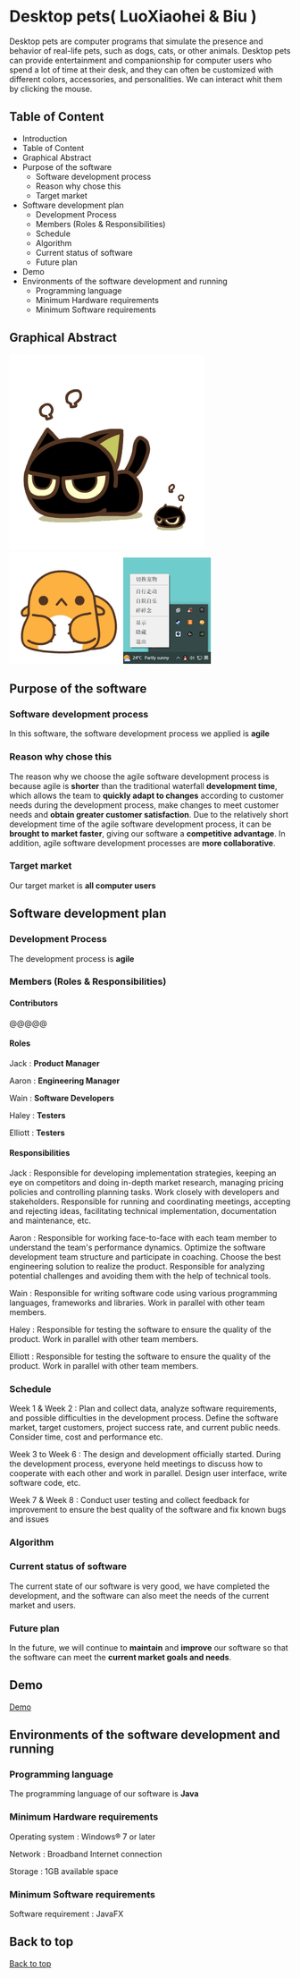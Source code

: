 # Desktop pets( LuoXiaohei & Biu )

Desktop pets are computer programs that simulate the presence and behavior of real-life pets, such as dogs, cats, or other animals. Desktop pets can provide entertainment and companionship for computer users who spend a lot of time at their desk, and they can often be customized with different colors, accessories, and personalities. We can interact whit them by clicking the mouse.

## Table of Content

+ Introduction
+ Table of Content
+ Graphical Abstract
+ Purpose of the software
  - Software development process
  - Reason why chose this
  - Target market 
+ Software development plan
  - Development Process
  - Members (Roles & Responsibilities)
  - Schedule
  - Algorithm
  - Current status of software
  - Future plan
+ Demo
+ Environments of the software development and running
  - Programming language
  - Minimum Hardware requirements
  - Minimum Software requirements

## Graphical Abstract

![Desktop pets](https://raw.githubusercontent.com/DCarchimonde/DeskPets/main/Pet/bin/lxh/%E7%BD%97%E5%B0%8F%E9%BB%910.gif)
![Desktop pets](https://raw.githubusercontent.com/DCarchimonde/DeskPets/main/Pet/bin/biu/biu0.gif)
![Desktop pets](https://raw.githubusercontent.com/DCarchimonde/DeskPets/main/Graphical%20Abstract/system%20tray.png)

## Purpose of the software

### Software development process

In this software, the software development process we applied is **agile**

### Reason why chose this

The reason why we choose the agile software development process is because agile is **shorter** than the traditional waterfall **development time**, which allows the team to **quickly adapt to changes** according to customer needs during the development process, make changes to meet customer needs and **obtain greater customer satisfaction**. Due to the relatively short development time of the agile software development process, it can be **brought to market faster**, giving our software a **competitive advantage**. In addition, agile software development processes are **more collaborative**.

### Target market

Our target market is **all computer users**

## Software development plan

### Development Process

The development process is **agile**

### Members (Roles & Responsibilities)

#### Contributors

@@@@@

#### Roles

Jack : **Product Manager**

Aaron : **Engineering Manager**

Wain : **Software Developers**

Haley : **Testers**

Elliott : **Testers**

#### Responsibilities

Jack : Responsible for developing implementation strategies, keeping an eye on competitors and doing in-depth market research, managing pricing policies and controlling planning tasks. Work closely with developers and stakeholders. Responsible for running and coordinating meetings, accepting and rejecting ideas, facilitating technical implementation, documentation and maintenance, etc.

Aaron : Responsible for working face-to-face with each team member to understand the team's performance dynamics. Optimize the software development team structure and participate in coaching. Choose the best engineering solution to realize the product. Responsible for analyzing potential challenges and avoiding them with the help of technical tools.

Wain : Responsible for writing software code using various programming languages, frameworks and libraries. Work in parallel with other team members.

Haley : Responsible for testing the software to ensure the quality of the product. Work in parallel with other team members.

Elliott : Responsible for testing the software to ensure the quality of the product. Work in parallel with other team members.

### Schedule

Week 1 & Week 2 : Plan and collect data, analyze software requirements, and possible difficulties in the development process. Define the software market, target customers, project success rate, and current public needs. Consider time, cost and performance etc.

Week 3 to Week 6 : The design and development officially started. During the development process, everyone held meetings to discuss how to cooperate with each other and work in parallel. Design user interface, write software code, etc.

Week 7 & Week 8 : Conduct user testing and collect feedback for improvement to ensure the best quality of the software and fix known bugs and issues

### Algorithm



### Current status of software

The current state of our software is very good, we have completed the development, and the software can also meet the needs of the current market and users.

### Future plan

In the future, we will continue to **maintain** and **improve** our software so that the software can meet the **current market goals and needs**.

## Demo

[Demo](https://baidu.com/)

## Environments of the software development and running

### Programming language

The programming language of our software is **Java**

### Minimum Hardware requirements

Operating system : Windows® 7 or later

Network : Broadband Internet connection

Storage : 1GB available space

### Minimum Software requirements

Software requirement : JavaFX

## Back to top
[Back to top](#top)